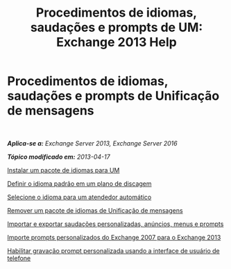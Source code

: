 ﻿---
title: 'Procedimentos de idiomas, saudações e prompts de UM: Exchange 2013 Help'
TOCTitle: Procedimentos de idiomas, saudações e prompts de Unificação de mensagens
ms:assetid: 935bcf76-f27d-406e-962b-3adb014cf76e
ms:mtpsurl: https://technet.microsoft.com/pt-br/library/JJ863293(v=EXCHG.150)
ms:contentKeyID: 50556242
ms.date: 05/22/2018
mtps_version: v=EXCHG.150
ms.translationtype: MT
---

# Procedimentos de idiomas, saudações e prompts de Unificação de mensagens

 

_**Aplica-se a:** Exchange Server 2013, Exchange Server 2016_

_**Tópico modificado em:** 2013-04-17_

[Instalar um pacote de idiomas para UM](install-a-um-language-pack-exchange-2013-help.md)

[Definir o idioma padrão em um plano de discagem](https://docs.microsoft.com/pt-br/exchange/voice-mail-unified-messaging/greetings-announcements-menus-and-prompts/set-dial-plan-default-language)

[Selecione o idioma para um atendedor automático](https://docs.microsoft.com/pt-br/exchange/voice-mail-unified-messaging/greetings-announcements-menus-and-prompts/select-auto-attendant-language)

[Remover um pacote de idiomas de Unificação de mensagens](remove-a-um-language-pack-exchange-2013-help.md)

[Importar e exportar saudações personalizadas, anúncios, menus e prompts](import-and-export-custom-greetings-announcements-menus-and-prompts-exchange-2013-help.md)

[Importe prompts personalizados do Exchange 2007 para o Exchange 2013](import-custom-prompts-from-exchange-2007-to-exchange-2013-exchange-2013-help.md)

[Habilitar gravação prompt personalizada usando a interface de usuário de telefone](https://docs.microsoft.com/pt-br/exchange/voice-mail-unified-messaging/greetings-announcements-menus-and-prompts/enable-custom-prompt-recording)

